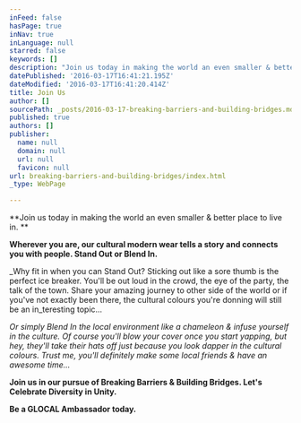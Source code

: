 ```yaml
---
inFeed: false
hasPage: true
inNav: true
inLanguage: null
starred: false
keywords: []
description: "Join us today in making the world an even smaller & better place to live in. \_"
datePublished: '2016-03-17T16:41:21.195Z'
dateModified: '2016-03-17T16:41:20.414Z'
title: Join Us
author: []
sourcePath: _posts/2016-03-17-breaking-barriers-and-building-bridges.md
published: true
authors: []
publisher:
  name: null
  domain: null
  url: null
  favicon: null
url: breaking-barriers-and-building-bridges/index.html
_type: WebPage

---
```

**Join us today in making the world an even smaller & better place to live in.  **

**Wherever you are, our cultural modern wear tells a story and connects you with people. Stand Out or Blend In.**

_Why fit in when you can Stand Out? Sticking out like a sore thumb is the perfect ice breaker. You'll be out loud in the crowd, the eye of the party, the talk of the town. Share your amazing journey to other side of the world or if you've not exactly been there, the cultural colours you're donning will still be an in_teresting topic...

_Or simply Blend In the local environment like a chameleon & infuse yourself in the culture. Of course you'll blow your cover once you start yapping, but hey, they'll take their hats off just because you look dapper in the cultural colours. Trust me, you'll definitely make some local friends & have an awesome time..._

**Join us in our pursue of Breaking Barriers & Building Bridges. Let's Celebrate Diversity in Unity.**

**Be a GLOCAL Ambassador today.**